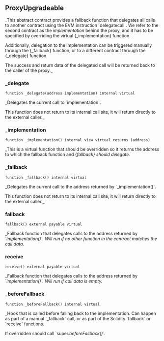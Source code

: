 

## ProxyUpgradeable

_This abstract contract provides a fallback function that delegates all calls to another contract using the EVM
instruction &#x60;delegatecall&#x60;. We refer to the second contract as the _implementation_ behind the proxy, and it has to
be specified by overriding the virtual {_implementation} function.

Additionally, delegation to the implementation can be triggered manually through the {_fallback} function, or to a
different contract through the {_delegate} function.

The success and return data of the delegated call will be returned back to the caller of the proxy._

### _delegate

```solidity
function _delegate(address implementation) internal virtual
```

_Delegates the current call to &#x60;implementation&#x60;.

This function does not return to its internal call site, it will return directly to the external caller._

### _implementation

```solidity
function _implementation() internal view virtual returns (address)
```

_This is a virtual function that should be overridden so it returns the address to which the fallback function
and {_fallback} should delegate._

### _fallback

```solidity
function _fallback() internal virtual
```

_Delegates the current call to the address returned by &#x60;_implementation()&#x60;.

This function does not return to its internal call site, it will return directly to the external caller._

### fallback

```solidity
fallback() external payable virtual
```

_Fallback function that delegates calls to the address returned by &#x60;_implementation()&#x60;. Will run if no other
function in the contract matches the call data._

### receive

```solidity
receive() external payable virtual
```

_Fallback function that delegates calls to the address returned by &#x60;_implementation()&#x60;. Will run if call data
is empty._

### _beforeFallback

```solidity
function _beforeFallback() internal virtual
```

_Hook that is called before falling back to the implementation. Can happen as part of a manual &#x60;_fallback&#x60;
call, or as part of the Solidity &#x60;fallback&#x60; or &#x60;receive&#x60; functions.

If overridden should call &#x60;super._beforeFallback()&#x60;._

